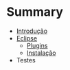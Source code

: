 # Summary

* [Introdução](README.md)
* [Eclipse](eclipse/eclipse.md)
   * [Plugins](eclipse/plugins.md)
   * [Instalação](eclipse/instalacao.md)
* Testes

